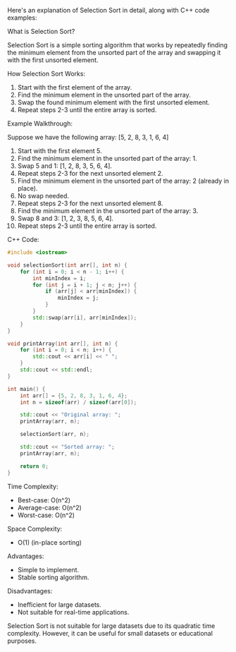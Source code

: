 Here's an explanation of Selection Sort in detail, along with C++ code examples:

What is Selection Sort?

Selection Sort is a simple sorting algorithm that works by repeatedly finding the minimum element from the unsorted part of the array and swapping it with the first unsorted element.

How Selection Sort Works:

1. Start with the first element of the array.
2. Find the minimum element in the unsorted part of the array.
3. Swap the found minimum element with the first unsorted element.
4. Repeat steps 2-3 until the entire array is sorted.

Example Walkthrough:

Suppose we have the following array: [5, 2, 8, 3, 1, 6, 4]

1. Start with the first element 5.
2. Find the minimum element in the unsorted part of the array: 1.
3. Swap 5 and 1: [1, 2, 8, 3, 5, 6, 4].
4. Repeat steps 2-3 for the next unsorted element 2.
5. Find the minimum element in the unsorted part of the array: 2 (already in place).
6. No swap needed.
7. Repeat steps 2-3 for the next unsorted element 8.
8. Find the minimum element in the unsorted part of the array: 3.
9. Swap 8 and 3: [1, 2, 3, 8, 5, 6, 4].
10. Repeat steps 2-3 until the entire array is sorted.

C++ Code:
```cpp
#include <iostream>

void selectionSort(int arr[], int n) {
    for (int i = 0; i < n - 1; i++) {
        int minIndex = i;
        for (int j = i + 1; j < n; j++) {
            if (arr[j] < arr[minIndex]) {
                minIndex = j;
            }
        }
        std::swap(arr[i], arr[minIndex]);
    }
}

void printArray(int arr[], int n) {
    for (int i = 0; i < n; i++) {
        std::cout << arr[i] << " ";
    }
    std::cout << std::endl;
}

int main() {
    int arr[] = {5, 2, 8, 3, 1, 6, 4};
    int n = sizeof(arr) / sizeof(arr[0]);

    std::cout << "Original array: ";
    printArray(arr, n);

    selectionSort(arr, n);

    std::cout << "Sorted array: ";
    printArray(arr, n);

    return 0;
}
```

Time Complexity:

- Best-case: O(n^2)
- Average-case: O(n^2)
- Worst-case: O(n^2)

Space Complexity:

- O(1) (in-place sorting)

Advantages:

- Simple to implement.
- Stable sorting algorithm.

Disadvantages:

- Inefficient for large datasets.
- Not suitable for real-time applications.

Selection Sort is not suitable for large datasets due to its quadratic time complexity. However, it can be useful for small datasets or educational purposes.